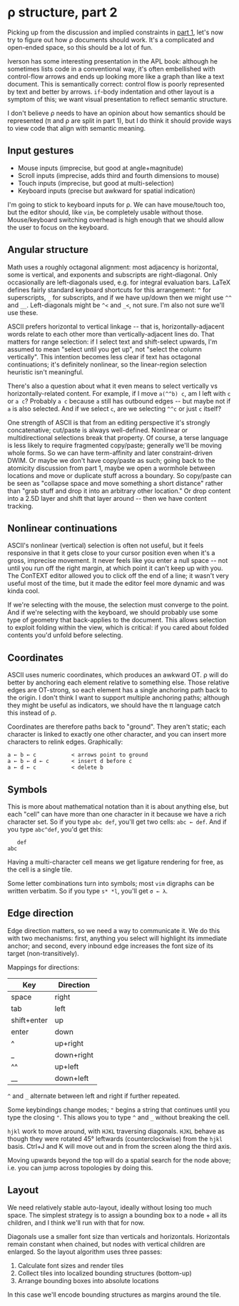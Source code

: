 # ρ structure, part 2
Picking up from the discussion and implied constraints in [part 1](rho-structure1.md), let's now try to figure out how ρ documents should work. It's a complicated and open-ended space, so this should be a lot of fun.

Iverson has some interesting presentation in the APL book: although he sometimes lists code in a conventional way, it's often embellished with control-flow arrows and ends up looking more like a graph than like a text document. This is semantically correct: control flow is poorly represented by text and better by arrows. `if`-body indentation and other layout is a symptom of this; we want visual presentation to reflect semantic structure.

I don't believe ρ needs to have an opinion about how semantics should be represented (π and ρ are split in part 1), but I do think it should provide ways to view code that align with semantic meaning.


## Input gestures
+ Mouse inputs (imprecise, but good at angle+magnitude)
+ Scroll inputs (imprecise, adds third and fourth dimensions to mouse)
+ Touch inputs (imprecise, but good at multi-selection)
+ Keyboard inputs (precise but awkward for spatial indication)

I'm going to stick to keyboard inputs for ρ. We can have mouse/touch too, but the editor should, like `vim`, be completely usable without those. Mouse/keyboard switching overhead is high enough that we should allow the user to focus on the keyboard.


## Angular structure
Math uses a roughly octagonal alignment: most adjacency is horizontal, some is vertical, and exponents and subscripts are right-diagonal. Only occasionally are left-diagonals used, e.g. for integral evaluation bars. LaTeX defines fairly standard keyboard shortcuts for this arrangement: `^` for superscripts, `_` for subscripts, and if we have up/down then we might use `^^` and `__`. Left-diagonals might be `^<` and `_<`, not sure. I'm also not sure we'll use these.

ASCII prefers horizontal to vertical linkage -- that is, horizontally-adjacent words relate to each other more than vertically-adjacent lines do. That matters for range selection: if I select text and shift-select upwards, I'm assumed to mean "select until you get up", not "select the column vertically". This intention becomes less clear if text has octagonal continuations; it's definitely nonlinear, so the linear-region selection heuristic isn't meaningful.

There's also a question about what it even means to select vertically vs horizontally-related content. For example, if I move `a(^^b) c`, am I left with `c` or `a c`? Probably `a c` because `a` still has outbound edges -- but maybe not if `a` is also selected. And if we select `c`, are we selecting `^^c` or just `c` itself?

One strength of ASCII is that from an editing perspective it's strongly concatenative; cut/paste is always well-defined. Nonlinear or multidirectional selections break that property. Of course, a terse language is less likely to require fragmented copy/paste; generally we'll be moving whole forms. So we can have term-affinity and later constraint-driven DWIM. Or maybe we don't have copy/paste as such; going back to the atomicity discussion from part 1, maybe we open a wormhole between locations and move or duplicate stuff across a boundary. So copy/paste can be seen as "collapse space and move something a short distance" rather than "grab stuff and drop it into an arbitrary other location." Or drop content into a 2.5D layer and shift that layer around -- then we have content tracking.


## Nonlinear continuations
ASCII's nonlinear (vertical) selection is often not useful, but it feels responsive in that it gets close to your cursor position even when it's a gross, imprecise movement. It never feels like you enter a null space -- not until you run off the right margin, at which point it can't keep up with you. The ConTEXT editor allowed you to click off the end of a line; it wasn't very useful most of the time, but it made the editor feel more dynamic and was kinda cool.

If we're selecting with the mouse, the selection must converge to the point. And if we're selecting with the keyboard, we should probably use some type of geometry that back-applies to the document. This allows selection to exploit folding within the view, which is critical: if you cared about folded contents you'd unfold before selecting.


## Coordinates
ASCII uses numeric coordinates, which produces an awkward OT. ρ will do better by anchoring each element relative to something else. Those relative edges are OT-strong, so each element has a single anchoring path back to the origin. I don't think I want to support multiple anchoring paths; although they might be useful as indicators, we should have the π language catch this instead of ρ.

Coordinates are therefore paths back to "ground". They aren't static; each character is linked to exactly one other character, and you can insert more characters to relink edges. Graphically:

```
a ← b ← c           < arrows point to ground
a ← b ← d ← c       < insert d before c
a ← d ← c           < delete b
```


## Symbols
This is more about mathematical notation than it is about anything else, but each "cell" can have more than one character in it because we have a rich character set. So if you type `abc def`, you'll get two cells: `abc ← def`. And if you type `abc^def`, you'd get this:

```
   def
abc
```

Having a multi-character cell means we get ligature rendering for free, as the cell is a single tile.

Some letter combinations turn into symbols; most `vim` digraphs can be written verbatim. So if you type `s* *l`, you'll get `σ ← λ`.


## Edge direction
Edge direction matters, so we need a way to communicate it. We do this with two mechanisms: first, anything you select will highlight its immediate anchor; and second, every inbound edge increases the font size of its target (non-transitively).

Mappings for directions:

| Key         | Direction  |
|-------------|------------|
| space       | right      |
| tab         | left       |
| shift+enter | up         |
| enter       | down       |
| ^           | up+right   |
| _           | down+right |
| ^^          | up+left    |
| __          | down+left  |

`^` and `_` alternate between left and right if further repeated.

Some keybindings change modes; `"` begins a string that continues until you type the closing `"`. This allows you to type `^` and `_` without breaking the cell.

`hjkl` work to move around, with `HJKL` traversing diagonals. `HJKL` behave as though they were rotated 45° leftwards (counterclockwise) from the `hjkl` basis. Ctrl+J and K will move out and in from the screen along the third axis.

Moving upwards beyond the top will do a spatial search for the node above; i.e. you can jump across topologies by doing this.


## Layout
We need relatively stable auto-layout, ideally without losing too much space. The simplest strategy is to assign a bounding box to a node + all its children, and I think we'll run with that for now.

Diagonals use a smaller font size than verticals and horizontals. Horizontals remain constant when chained, but nodes with vertical children are enlarged. So the layout algorithm uses three passes:

1. Calculate font sizes and render tiles
2. Collect tiles into localized bounding structures (bottom-up)
3. Arrange bounding boxes into absolute locations

In this case we'll encode bounding structures as margins around the tile.

